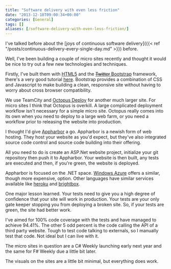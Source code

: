 ```yaml
---
title: "Software delivery with even less friction"
date: "2013-12-18T09:00:34+00:00"
categories: [General]
tags: []
aliases: [/software-delivery-with-even-less-friction/]
---
```


I've talked before about the [joys of continuous software delivery]({{< ref "/posts/continuous-delivery-every-single-day.md" >}}) before.

Well, I've been building a couple of micro sites recently and thought it would be nice to try out a few new technologies and techniques.

Firstly, I've built them with [HTML5](https://en.wikipedia.org/wiki/HTML5) and the [<del>Twitter</del> Bootstrap](http://getbootstrap.com/) framework, there's a very good tutorial [here](http://www.w3resource.com/twitter-bootstrap/tutorial.php). Bootstrap provides a combination of CSS and Javascript to make building a clean, responsive site without having to worry about cross browser compatibility.

We use TeamCity and [Octopus Deploy](http://octopusdeploy.com/) for another much larger site. For micro sites I think that Octopus is overkill. A large complicated deployment workflow isn't necessary for a simple micro site. Octopus really comes into its own when you need to deploy to a large web farm, or you need a workflow prior to releasing the website into production.

I thought I'd give [Appharbor](http://appharbor.com/) a go. Appharbor is a newish form of web hosting. They host your website as you'd expect, but they've also integrated source code control and source code building into their offering.

All you need to do is create an ASP.Net website project, initialize your git repository then push it to Appharbor. Your website is then built, any tests are executed and then, if you're green, the website is deployed.

Appharbor is focused on the .NET space. [Windows Azure](http://www.windowsazure.com/) offers a similar, though more expensive, option. Other languages have similar services available like [heroku](https://www.heroku.com/) and [brightbox](http://www.brightbox.co.uk/).

One major lesson learned. Your tests need to give you a high degree of confidence that your site will work in production. Your tests are your only gate keeper stopping you from deploying a broken site. So, if your tests are green, the site had better work.

I've aimed for 100% code coverage with the tests and have managed to achieve 94.41%. The other 5 odd percent is the code calling the API of a third party website. Tough to test code talking to externals, so I manually test that code. Not ideal but I can live with it.

The micro sites in question are a C# Weekly launching early next year and the same for F# Weekly due a little bit later.

The visuals on the sites are a little bit minimal, but everything does work.

